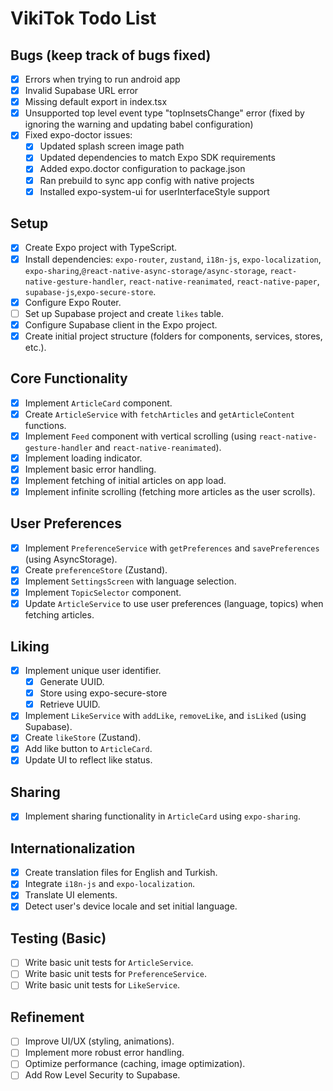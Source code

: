 # VikiTok Todo List

## Bugs (keep track of bugs fixed)
- [x] Errors when trying to run android app
- [x] Invalid Supabase URL error
- [x] Missing default export in index.tsx
- [x] Unsupported top level event type "topInsetsChange" error (fixed by ignoring the warning and updating babel configuration)
- [x] Fixed expo-doctor issues:
  - [x] Updated splash screen image path
  - [x] Updated dependencies to match Expo SDK requirements
  - [x] Added expo.doctor configuration to package.json
  - [x] Ran prebuild to sync app config with native projects
  - [x] Installed expo-system-ui for userInterfaceStyle support

## Setup

- [x] Create Expo project with TypeScript.
- [x] Install dependencies: `expo-router`, `zustand`, `i18n-js`, `expo-localization`, `expo-sharing`,`@react-native-async-storage/async-storage`, `react-native-gesture-handler`, `react-native-reanimated`, `react-native-paper`, `supabase-js`,`expo-secure-store`.
- [x] Configure Expo Router.
- [ ] Set up Supabase project and create `likes` table.
- [x] Configure Supabase client in the Expo project.
- [x] Create initial project structure (folders for components, services, stores, etc.).

## Core Functionality

- [x] Implement `ArticleCard` component.
- [x] Create `ArticleService` with `fetchArticles` and `getArticleContent` functions.
- [x] Implement `Feed` component with vertical scrolling (using `react-native-gesture-handler` and `react-native-reanimated`).
- [x] Implement loading indicator.
- [x] Implement basic error handling.
- [x] Implement fetching of initial articles on app load.
- [x] Implement infinite scrolling (fetching more articles as the user scrolls).

## User Preferences

- [x] Implement `PreferenceService` with `getPreferences` and `savePreferences` (using AsyncStorage).
- [x] Create `preferenceStore` (Zustand).
- [x] Implement `SettingsScreen` with language selection.
- [x] Implement `TopicSelector` component.
- [x] Update `ArticleService` to use user preferences (language, topics) when fetching articles.

## Liking

- [x] Implement unique user identifier.
    - [x] Generate UUID.
    - [x] Store using expo-secure-store
    - [x] Retrieve UUID.
- [x] Implement `LikeService` with `addLike`, `removeLike`, and `isLiked` (using Supabase).
- [x] Create `likeStore` (Zustand).
- [x] Add like button to `ArticleCard`.
- [x] Update UI to reflect like status.

## Sharing

- [x] Implement sharing functionality in `ArticleCard` using `expo-sharing`.

## Internationalization

- [x] Create translation files for English and Turkish.
- [x] Integrate `i18n-js` and `expo-localization`.
- [x] Translate UI elements.
- [x] Detect user's device locale and set initial language.

## Testing (Basic)

- [ ] Write basic unit tests for `ArticleService`.
- [ ] Write basic unit tests for `PreferenceService`.
- [ ] Write basic unit tests for `LikeService`.

## Refinement

- [ ] Improve UI/UX (styling, animations).
- [ ] Implement more robust error handling.
- [ ] Optimize performance (caching, image optimization).
- [ ] Add Row Level Security to Supabase.
